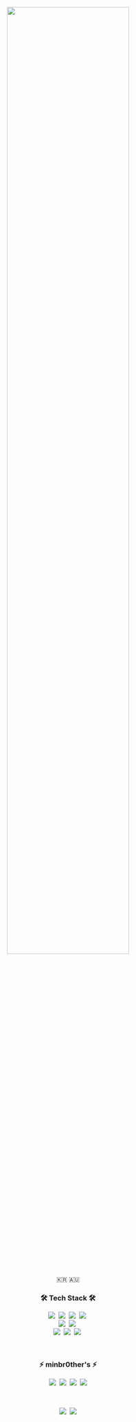 <p align="center">
  <img src="https://user-images.githubusercontent.com/24728385/156679952-c3fc5533-16c0-4769-869d-964359f17eb9.gif" width="75%">
</p>

<p align="center">🇰🇷 🇦🇺</p>

<h3 align="center">🛠 Tech Stack 🛠</h3>

<p align="center">
  <img src="https://img.shields.io/badge/react-61DAFB?style=flat-square&logo=react&logoColor=black">&nbsp 
  <img src="https://img.shields.io/badge/typescript-%23007ACC.svg?style=flat-square&logo=typescript&logoColor=white">&nbsp 
  <img src="https://img.shields.io/badge/redux-%23593d88.svg?style=flat-square&logo=redux&logoColor=white">&nbsp 
  <img src="https://img.shields.io/badge/Next-black?style=flat-square&logo=next.js&logoColor=white"/></a>&nbsp 
  <br>
  <img src="https://img.shields.io/badge/tailwindcss-%2338B2AC.svg?style=flat-square&logo=tailwind-css&logoColor=white">&nbsp 
  <img src="https://img.shields.io/badge/styled--components-DB7093?style=flat-square&logo=styled-components&logoColor=white"/></a>&nbsp 
  <br>
  <img src="https://img.shields.io/badge/html5-%23E34F26.svg?style=flat-square&logo=html5&logoColor=white"/></a>&nbsp 
  <img src="https://img.shields.io/badge/Javascript-ffb13b?style=flat-square&logo=javascript&logoColor=white"/></a>&nbsp 
  <img src="https://img.shields.io/badge/css-1572B6?style=flat-square&logo=css3&logoColor=white"/></a>&nbsp 
</p>
<br>
<h3 align="center"> ⚡️ minbr0ther's ⚡️  </h3>
<p align="center">
  <a href="https://velog.io/@minbr0ther"><img src="https://img.shields.io/badge/Tech%20Blog-11B48A?style=flat-square&logo=Vimeo&logoColor=white&link=https://velog.io/@minbr0ther"/></a>&nbsp
  <a href="https://minbr0ther.notion.site"><img src="https://img.shields.io/badge/Notion-%23000000.svg?style=flat-squre&logo=notion&logoColor=white"/></a>&nbsp
  <a href="https://www.instagram.com/minbr0ther/"><img src="https://img.shields.io/badge/Instagram-E4405F?style=flat-square&logo=Instagram&logoColor=white&link=https://www.instagram.com/minbr0ther/"/></a>&nbsp
  <a href="mailto:viliketh1s98@naver.com"><img src="https://img.shields.io/badge/Gmail-d14836?style=flat-square&logo=Gmail&logoColor=white&link=minbr0ther@hs.ac.kr"/></a>
</p>

<br>
<br>

<div align="center">
  <img src="http://mazassumnida.wtf/api/v2/generate_badge?boj=minbr0ther">&nbsp
  <img src="https://github-readme-stats.vercel.app/api/top-langs/?username=minbr0ther&show_icons=true&hide_border=true&title_color=004386&icon_color=004386&layout=compact">
</div>
